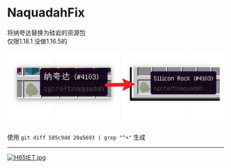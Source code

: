 # NaquadahFix
将纳夸达替换为硅岩的资源包  
仅限1.18.1 没做1.16.5的  

![](docs/2.png)

使用 `git diff 585c9dd 20a5693 | grep "^+"` 生成

---
[![H65tET.jpg](https://s4.ax1x.com/2022/02/14/H65tET.jpg)](https://imgtu.com/i/H65tET)

